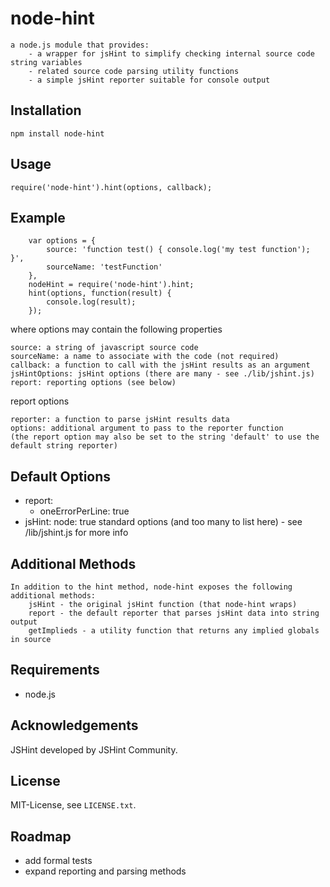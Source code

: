 # node-hint
	
	a node.js module that provides:
		- a wrapper for jsHint to simplify checking internal source code string variables
		- related source code parsing utility functions
		- a simple jsHint reporter suitable for console output


## Installation

	npm install node-hint

## Usage
	
	require('node-hint').hint(options, callback);
	
## Example
		
		var options = {
			source: 'function test() { console.log('my test function'); }',
			sourceName: 'testFunction'
		},
		nodeHint = require('node-hint').hint;
		hint(options, function(result) {
			console.log(result);
		});
		
where options may contain the following properties

	source: a string of javascript source code
	sourceName: a name to associate with the code (not required)
	callback: a function to call with the jsHint results as an argument
	jsHintOptions: jsHint options (there are many - see ./lib/jshint.js)
	report: reporting options (see below)
	
report options

	reporter: a function to parse jsHint results data
	options: additional argument to pass to the reporter function
	(the report option may also be set to the string 'default' to use the default string reporter)
	

## Default Options 

- report: 
	- oneErrorPerLine: true
- jsHint:
	node: true
	standard options (and too many to list here) - see /lib/jshint.js for more info

## Additional Methods

	In addition to the hint method, node-hint exposes the following additional methods:
		jsHint - the original jsHint function (that node-hint wraps)
		report - the default reporter that parses jsHint data into string output
		getImplieds - a utility function that returns any implied globals in source 

## Requirements

* node.js


## Acknowledgements

JSHint developed by JSHint Community.

## License

MIT-License, see `LICENSE.txt`.

## Roadmap

- add formal tests
- expand reporting and parsing methods

